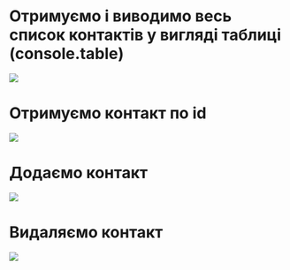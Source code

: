 # Отримуємо і виводимо весь список контактів у вигляді таблиці (console.table)

![](https://prnt.sc/p7dq4QsNJnK6)

# Отримуємо контакт по id

![](https://prnt.sc/BAbmrDGPgfdH)

# Додаємо контакт

![](https://prnt.sc/VCeiANW9fqPN)

# Видаляємо контакт

![](https://prnt.sc/4GkL201F4trs)
